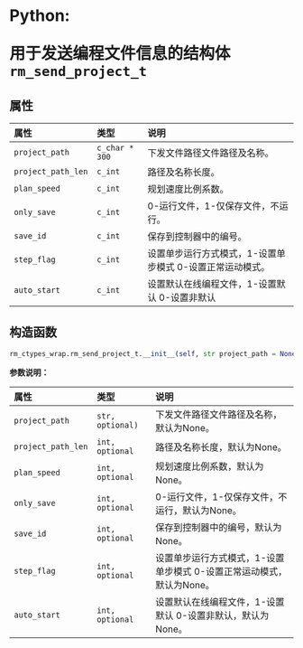 # <p class="hidden">Python: </p>用于发送编程文件信息的结构体`rm_send_project_t`

## 属性

|  属性  |  类型  |  说明  |
| :--- | :--- | :--- |
|  `project_path`  |  `c_char * 300`  |  下发文件路径文件路径及名称。  |
|  `project_path_len`  |  `c_int`  |  路径及名称长度。  |
|  `plan_speed`  |  `c_int`  |  规划速度比例系数。  |
|  `only_save`  |  `c_int`  |  0-运行文件，1-仅保存文件，不运行。  |
|  `save_id`  |  `c_int`  |  保存到控制器中的编号。  |
|  `step_flag`  |  `c_int`  |  设置单步运行方式模式，1-设置单步模式 0-设置正常运动模式。  |
|  `auto_start`  |  `c_int`  |  设置默认在线编程文件，1-设置默认 0-设置非默认  |

## 构造函数

```Python
rm_ctypes_wrap.rm_send_project_t.__init__(self, str project_path = None, int plan_speed = None, int only_save = None, int save_id = None, int step_flag = None, int auto_start = None)
```

**参数说明：**

|  属性  |  类型  |  说明  |
| :--- | :--- | :--- |
|  `project_path`  |  `str, optional)`  |  下发文件路径文件路径及名称，默认为None。  |
|  `project_path_len`  |  `int, optional`  |  路径及名称长度，默认为None。  |
|  `plan_speed`  |  `int, optional`  |  规划速度比例系数，默认为None。  |
|  `only_save`  |  `int, optional`  |  0-运行文件，1-仅保存文件，不运行，默认为None。  |
|  `save_id`  |  `int, optional`  |  保存到控制器中的编号，默认为None。  |
|  `step_flag`  |  `int, optional`  |  设置单步运行方式模式，1-设置单步模式 0-设置正常运动模式，默认为None。  |
|  `auto_start`  |  `int, optional`  |  设置默认在线编程文件，1-设置默认 0-设置非默认，默认为None。  |
